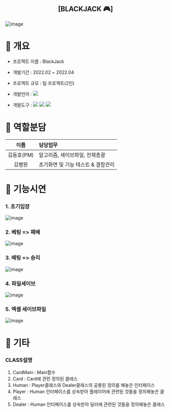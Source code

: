 <div align="center">
  <h2>[BLACKJACK 🎮]</h2>
</div>

![image](https://github.com/tubus1130/Javaproject_Blackjack/assets/50819376/065a3f4e-f322-4055-b7d7-1244da43f137)


# 📌 개요
- 프로젝트 이름 : BlackJack
- 개발기간 : 2022.02 ~ 2022.04
- 프로젝트 규모 : 팀 프로젝트(2인)
- 개발언어 : 
  <img src="https://img.shields.io/badge/JAVA-007396?style=flat&logo=java&logoColor=white">

- 개발도구 :
  <img src="https://img.shields.io/badge/Eclipse IDE-2C2255?style=flat&logo=Eclipse IDE&logoColor=white">
  <img src="https://img.shields.io/badge/Slack-4A154B?style=flat&logo=Slack&logoColor=white">
  <img src="https://img.shields.io/badge/GitHub-181717?style=flat&logo=GitHub&logoColor=white">

# 📌 역할분담
|이름|담당업무|
|:-------:|:-------|
|김동호(PM)| 알고리즘, 세이브파일, 전체총괄 |
|김병완| 초기화면 및 기능 테스트 & 결함관리 |

# 📌 기능시연
### 1. 초기입장
![image](https://github.com/tubus1130/Javaproject_Blackjack/assets/50819376/adf7e92d-e264-4a0d-8420-232e63bcac2b)
### 2. 베팅 => 패배
![image](https://github.com/tubus1130/Javaproject_Blackjack/assets/50819376/46ce1aa8-feaa-43ec-9127-b8beecdca4f0)
### 3. 배팅 => 승리
![image](https://github.com/tubus1130/Javaproject_Blackjack/assets/50819376/80da01d2-2b5f-4905-b767-80207d39ed75)
### 4. 파일세이브
![image](https://github.com/tubus1130/Javaproject_Blackjack/assets/50819376/4733364f-6d96-4d0d-aaaa-ce8860de315f)
### 5. 엑셀 세이브파일
![image](https://github.com/tubus1130/Javaproject_Blackjack/assets/50819376/eab16c03-60af-42b3-b442-890a8d93c43d)

# 📌 기타
### CLASS설명
1. CardMain : Main함수
2. Card : Card에 관련 정의된 클래스
3. Human : Player클래스와 Dealer클래스의 공통된 정의를 해놓은 인터페이스
4. Player : Human 인터페이스를 상속받아 플레이어에 관련된 것들을 정의해놓은 클래스
5. Dealer : Human 인터페이스를 상속받아 딜러에 관련된 것들을 정의해놓은 클래스
